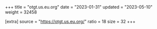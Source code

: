 +++
title = "otgt.us.eu.org"
date = "2023-01-31"
updated = "2023-05-10"
weight = 32458

[extra]
source = "https://otgt.us.eu.org/"
ratio = 18
size = 32
+++
